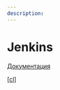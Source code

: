 ```yaml
---
description: 
---
```

# Jenkins

[Документация](https://pkg.jenkins.io/debian-stable/)

[[cl]]

[//begin]: # "Autogenerated link references for markdown compatibility"
[cl]: ../lists/cl "Непрервыная интеграция"
[//end]: # "Autogenerated link references"